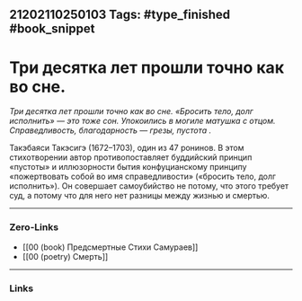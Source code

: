 21202110250103
Tags: #type_finished #book_snippet 
---
# Три десятка лет прошли точно как во сне.

*Три десятка лет прошли точно как во сне.
«Бросить тело, долг исполнить» —
это тоже сон.
Упокоились в могиле матушка с отцом.
Справедливость, благодарность —
грезы, пустота .*

Такэбаяси Такэсигэ (1672–1703), один из 47 ронинов. В этом стихотворении автор противопоставляет буддийский принцип «пустоты» и иллюзорности бытия конфуцианскому принципу «пожертвовать собой во имя справедливости» («бросить тело, долг исполнить»). Он совершает самоубийство не потому, что этого требует суд, а потому что для него нет разницы между жизнью и смертью.

---
### Zero-Links
 - [[00 (book) Предсмертные Стихи Самураев]]
 - [[00 (poetry) Смерть]]
---
### Links
